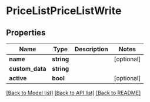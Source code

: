 # PriceListPriceListWrite

## Properties
Name | Type | Description | Notes
------------ | ------------- | ------------- | -------------
**name** | **string** |  | [optional] 
**custom_data** | **string** |  | 
**active** | **bool** |  | [optional] 

[[Back to Model list]](../../README.md#documentation-for-models) [[Back to API list]](../../README.md#documentation-for-api-endpoints) [[Back to README]](../../README.md)


